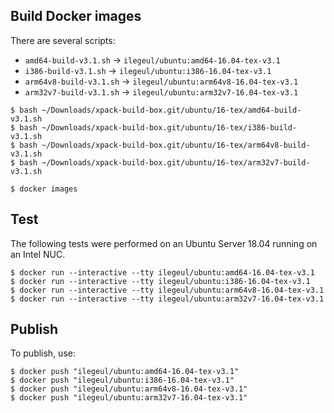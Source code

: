 
## Build Docker images

There are several scripts:

- `amd64-build-v3.1.sh` -> `ilegeul/ubuntu:amd64-16.04-tex-v3.1`
- `i386-build-v3.1.sh` -> `ilegeul/ubuntu:i386-16.04-tex-v3.1`
- `arm64v8-build-v3.1.sh` -> `ilegeul/ubuntu:arm64v8-16.04-tex-v3.1`
- `arm32v7-build-v3.1.sh` -> `ilegeul/ubuntu:arm32v7-16.04-tex-v3.1`

```console
$ bash ~/Downloads/xpack-build-box.git/ubuntu/16-tex/amd64-build-v3.1.sh
$ bash ~/Downloads/xpack-build-box.git/ubuntu/16-tex/i386-build-v3.1.sh
$ bash ~/Downloads/xpack-build-box.git/ubuntu/16-tex/arm64v8-build-v3.1.sh
$ bash ~/Downloads/xpack-build-box.git/ubuntu/16-tex/arm32v7-build-v3.1.sh

$ docker images
```

## Test

The following tests were performed on an Ubuntu Server
18.04 running on an Intel NUC.

```console
$ docker run --interactive --tty ilegeul/ubuntu:amd64-16.04-tex-v3.1
$ docker run --interactive --tty ilegeul/ubuntu:i386-16.04-tex-v3.1
$ docker run --interactive --tty ilegeul/ubuntu:arm64v8-16.04-tex-v3.1
$ docker run --interactive --tty ilegeul/ubuntu:arm32v7-16.04-tex-v3.1
```

## Publish

To publish, use:

```console
$ docker push "ilegeul/ubuntu:amd64-16.04-tex-v3.1"
$ docker push "ilegeul/ubuntu:i386-16.04-tex-v3.1"
$ docker push "ilegeul/ubuntu:arm64v8-16.04-tex-v3.1"
$ docker push "ilegeul/ubuntu:arm32v7-16.04-tex-v3.1"
```

